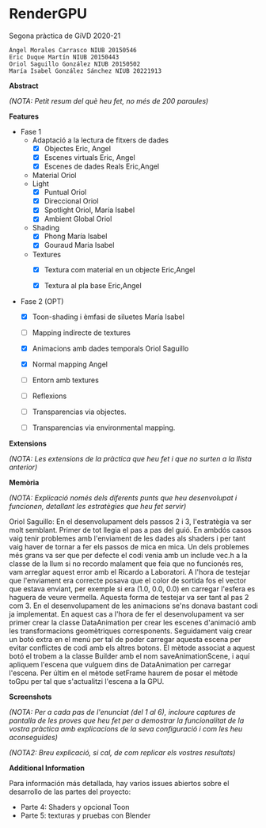 # RenderGPU
Segona pràctica de GiVD 2020-21

    Ángel Morales Carrasco NIUB 20150546
    Eric Duque Martín NIUB 20150443
    Oriol Saguillo González NIUB 20150502
    María Isabel González Sánchez NIUB 20221913
    
**Abstract**

*(NOTA: Petit resum del què heu fet, no més de 200 paraules)*

**Features**

- Fase 1
    - Adaptació a la lectura de fitxers de dades
        - [x] Objectes Eric, Angel
        - [x] Escenes virtuals Eric, Angel
        - [x] Escenes de dades Reals Eric,Angel
    - Material Oriol
    - Light
        - [x] Puntual Oriol
        - [x] Direccional Oriol
        - [x] Spotlight Oriol, María Isabel
        - [x] Ambient Global Oriol
    - Shading
        - [X] Phong María Isabel
        - [X] Gouraud Maria Isabel
    - Textures
        - [x] Textura com material en un objecte Eric,Angel
        - [x] Textura al pla base Eric,Angel
        

- Fase 2 (OPT)
    - [x] Toon-shading i èmfasi de siluetes María Isabel
    - [ ] Mapping indirecte de textures
    - [x] Animacions amb dades temporals Oriol Saguillo
    - [x] Normal mapping Angel
    - [ ] Entorn amb textures
    - [ ] Reflexions
    - [ ] Transparencias via objectes.
    - [ ] Transparencias via environmental mapping.


**Extensions**

*(NOTA: Les extensions de la pràctica que heu fet i que no surten a la llista anterior)*

**Memòria**

*(NOTA: Explicació només dels diferents punts que heu desenvolupat i funcionen, detallant les estratègies que heu fet servir)*

Oriol Saguillo: En el desenvolupament dels passos 2 i 3, l'estratègia va ser molt semblant. Primer de tot llegia el pas a pas del guió. En ambdós casos vaig tenir problemes amb l'enviament de les dades als shaders i per tant vaig haver de tornar a fer els passos de mica en mica. Un dels problemes més grans va ser que per defecte el codi venia amb un include vec.h a la classe de la llum si no recordo malament que feia que no funcionés res, vam arreglar aquest error amb el Ricardo a Laboratori. A l'hora de testejar que l'enviament era correcte posava que el color de sortida fos el vector que estava enviant, per exemple si era (1.0, 0.0, 0.0) en carregar l'esfera es haguera de veure vermella. Aquesta forma de testejar va ser tant al pas 2 com 3. En el desenvolupament de les animacions se'ns donava bastant codi ja implementat. En aquest cas a l'hora de fer el desenvolupament va ser primer crear la classe DataAnimation per crear les escenes d'animació amb les transformacions geomètriques corresponents. Seguidament vaig crear un botó extra en el menú per tal de poder carregar aquesta escena per evitar conflictes de codi amb els altres botons. El mètode associat a aquest botó el trobem a la classe Builder amb el nom saveAnimationScene, i aquí apliquem l'escena que vulguem dins de DataAnimation per carregar l'escena. Per últim en el mètode setFrame haurem de posar el mètode toGpu per tal que s'actualitzi l'escena a la GPU.

**Screenshots**

*(NOTA: Per a cada pas de l'enunciat (del 1 al 6), incloure captures de pantalla de les proves que heu fet per a demostrar la funcionalitat de la vostra pràctica amb explicacions de la seva configuració i com les heu aconseguides)*

*(NOTA2: Breu explicació, si cal, de com replicar els vostres resultats)*

**Additional Information**

Para información más detallada, hay varios issues abiertos sobre el desarrollo de las partes del proyecto:
- Parte 4: Shaders y opcional Toon
- Parte 5: texturas y pruebas con Blender
